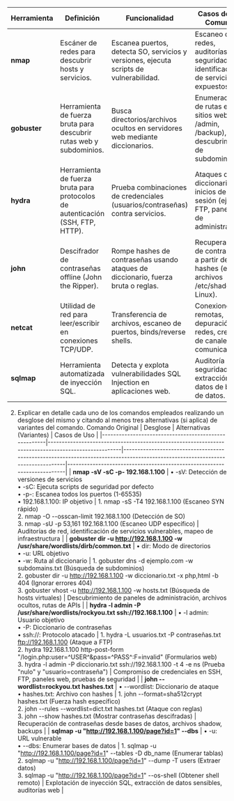 | Herramienta | Definición | Funcionalidad | Casos de Uso Comunes |
|-------------|------------|---------------|------------------------|
| **nmap**    | Escáner de redes para descubrir hosts y servicios. | Escanea puertos, detecta SO, servicios y versiones, ejecuta scripts de vulnerabilidad. | Escaneo de redes, auditorías de seguridad, identificación de servicios expuestos. |
| **gobuster**| Herramienta de fuerza bruta para descubrir rutas web y subdominios. | Busca directorios/archivos ocultos en servidores web mediante diccionarios. | Enumeración de rutas en sitios web (ej. /admin, /backup), descubrimiento de subdominios. |
| **hydra**   | Herramienta de fuerza bruta para protocolos de autenticación (SSH, FTP, HTTP). | Prueba combinaciones de credenciales (usuarios/contraseñas) contra servicios. | Ataques de diccionario a inicios de sesión (ej. SSH, FTP, paneles de administración). |
| **john**    | Descifrador de contraseñas offline (John the Ripper). | Rompe hashes de contraseñas usando ataques de diccionario, fuerza bruta o reglas. | Recuperación de contraseñas a partir de hashes (ej. archivos /etc/shadow de Linux). |
| **netcat**  | Utilidad de red para leer/escribir en conexiones TCP/UDP. | Transferencia de archivos, escaneo de puertos, binds/reverse shells. | Conexiones remotas, depuración de redes, creación de canales de comunicación. |
| **sqlmap**  | Herramienta automatizada de inyección SQL. | Detecta y explota vulnerabilidades SQL Injection en aplicaciones web. | Auditoría de seguridad web, extracción de datos de bases de datos. |


2. Explicar en detalle cada uno de los comandos empleados realizando un desglose del mismo y citando al menos tres alternativas (si aplica) de variantes del comando.
Comando Original                                      | Desglose                                                                                             | Alternativas (Variantes)                                                                                                      | Casos de Uso                                                             |
|------------------------------------------------------|----------------------------------------------------------------------------------------------------|-------------------------------------------------------------------------------------------------------------------------------|-------------------------------------------------------------------------|
| **nmap -sV -sC -p- 192.168.1.100**                   | • -sV: Detección de versiones de servicios<br>• -sC: Ejecuta scripts de seguridad por defecto<br>• -p-: Escanea todos los puertos (1-65535)<br>• 192.168.1.100: IP objetivo | 1. nmap -sS -T4 192.168.1.100 (Escaneo SYN rápido)<br>2. nmap -O --osscan-limit 192.168.1.100 (Detección de SO)<br>3. nmap -sU -p 53,161 192.168.1.100 (Escaneo UDP específico) | Auditorías de red, identificación de servicios vulnerables, mapeo de infraestructura |
| **gobuster dir -u http://192.168.1.100 -w /usr/share/wordlists/dirb/common.txt** | • dir: Modo de directorios<br>• -u: URL objetivo<br>• -w: Ruta al diccionario                             | 1. gobuster dns -d ejemplo.com -w subdomains.txt (Búsqueda de subdominios)<br>2. gobuster dir -u http://192.168.1.100 -w diccionario.txt -x php,html -b 404 (Ignorar errores 404)<br>3. gobuster vhost -u http://192.168.1.100 -w hosts.txt (Búsqueda de hosts virtuales) | Descubrimiento de paneles de administración, archivos ocultos, rutas de APIs |
| **hydra -l admin -P /usr/share/wordlists/rockyou.txt ssh://192.168.1.100** | • -l admin: Usuario objetivo<br>• -P: Diccionario de contraseñas<br>• ssh://: Protocolo atacado         | 1. hydra -L usuarios.txt -P contraseñas.txt ftp://192.168.1.100 (Ataque a FTP)<br>2. hydra 192.168.1.100 http-post-form "/login.php:user=^USER^&pass=^PASS^:F=invalid" (Formularios web)<br>3. hydra -l admin -P diccionario.txt ssh://192.168.1.100 -t 4 -e ns (Prueba "nulo" y "usuario=contraseña") | Compromiso de credenciales en SSH, FTP, paneles web, pruebas de seguridad |
| **john --wordlist=rockyou.txt hashes.txt**           | • --wordlist: Diccionario de ataque<br>• hashes.txt: Archivo con hashes                              | 1. john --format=sha512crypt hashes.txt (Fuerza hash específico)<br>2. john --rules --wordlist=dict.txt hashes.txt (Ataque con reglas)<br>3. john --show hashes.txt (Mostrar contraseñas descifradas) | Recuperación de contraseñas desde bases de datos, archivos shadow, backups |
| **sqlmap -u "http://192.168.1.100/page?id=1" --dbs** | • -u: URL vulnerable<br>• --dbs: Enumerar bases de datos                                             | 1. sqlmap -u "http://192.168.1.100/page?id=1" --tables -D db_name (Enumerar tablas)<br>2. sqlmap -u "http://192.168.1.100/page?id=1" --dump -T users (Extraer datos)<br>3. sqlmap -u "http://192.168.1.100/page?id=1" --os-shell (Obtener shell remoto) | Explotación de inyección SQL, extracción de datos sensibles, auditorías web |

   
